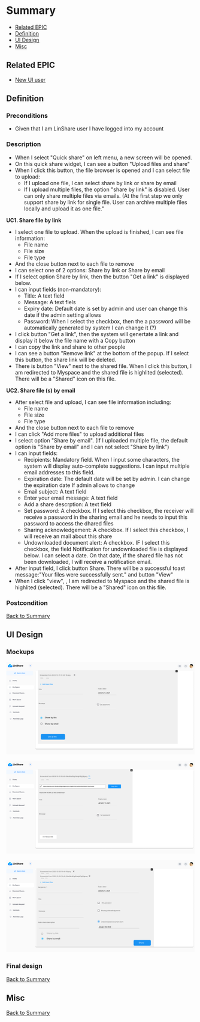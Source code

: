 # Summary

* [Related EPIC](#related-epic)
* [Definition](#definition)
* [UI Design](#ui-design)
* [Misc](#misc)

## Related EPIC

* [New UI user](./README.md)

## Definition

### Preconditions

- Given that I am LinShare user I have logged into my account

### Description 

- When I select "Quick share" on left menu, a new screen will be opened.
- On this quick share  widget, I can see a button "Upload files and share"
- When I click this button, the file browser is opened and I can select file to upload:
   - If I upload one file, I can select share by link or share by email 
   - If I upload multiple files, the option "share by link" is disabled. User can only share multiple files via emails. (At the first step we only support share by link for single file. User can archive multiple files locally and upload it as one file."

**UC1. Share file by link**
- I select one file to upload. When the upload is finished, I can see file information:
   - File name 
   - File size
   - File type
- And the close button next to each file to remove 
- I can select one of 2 options: Share by link or Share by email 
- If I select option Share by link, then the button "Get a link" is displayed below. 
- I can input fields (non-mandatory):
   - Title: A text field 
   - Message: A text fiels
   - Expiry date: Default date is set by admin and user can change this date if the admin setting allows
   - Password: When I select the checkbox, then the a password will be automatically generated by system I can change it (?)
- I click button "Get a link", then the system will genertate a link and display it below the file name with a Copy button 
- I can copy the link and share to other people 
- I can see a button "Remove link" at the bottom of the popup. If I select this button, the share link will be deleted.
- There is button "View" next to the shared file. When I click this button, I am redirected to Myspace and the shared file is  highlited (selected). There will be a "Shared" icon on this file.

**UC2. Share file (s) by email**
- After select file and upload, I can see file information including:
   - File name 
   - File size
   - File type
- And the close button next to each file to remove 
- I can click "Add more files" to upload additional files 
- I select option "Share by email". (If I uploaded multiple file, the default option is "Share by email" and I can not select "Share by link")
- I can input fields:
   - Recipients: Mandatory field.  When I input some characters, the system will display auto-complete suggestions. I can input multiple email addresses to this field. 
   - Expiration date: The default date will be set by admin. I can change the expiration date If admin allows to change 
   - Email subject: A text field 
   - Enter your email message: A text field 
   - Add a share descrption: A text field 
   - Set password: A checkbox. If I select this checkbox, the receiver will receive a password in the sharing email and he needs to input this password to access the dhared files 
   - Sharing acknowledgement: A checkbox. If I select this checkbox, I will receive an mail about this share 
   - Undownloaded document alert: A checkbox. IF I select this checkbox, the field Notification for undownloaded file is displayed below. I can select a date. On that date, if the shared file has not been downloaded, I will receive a notification email. 
- After input field, I click button Share. There will be a successful toast message:"Your files were successfully sent." and button "View"
- When I click "view", , I am redirected to Myspace and the shared file is  highlited (selected). There will be a "Shared" icon on this file.


### Postcondition 


[Back to Summary](#summary)

## UI Design

### Mockups

![651.1.png](./651.1.png)

![651.2.png](./651.2.png)

![651.3.png](./651.3.png)

### Final design

[Back to Summary](#summary)

## Misc

[Back to Summary](#summary)





